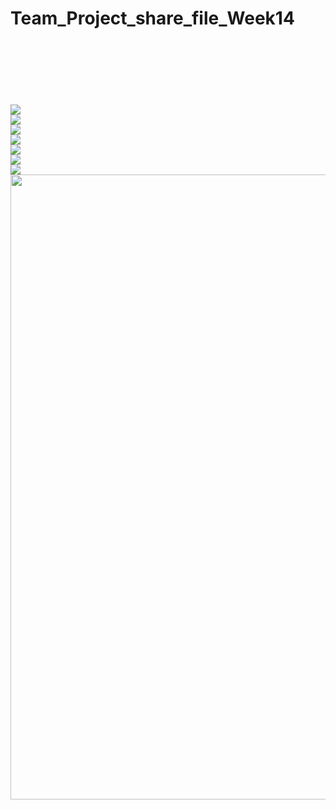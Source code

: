 # Team_Project_share_file_Week14
<br><br><br><br><br><br>
<img src="https://user-images.githubusercontent.com/79949843/120318918-63c01c80-c31b-11eb-9f00-96500cc54835.PNG"><br>
<img src="https://user-images.githubusercontent.com/79949843/120318921-6589e000-c31b-11eb-80cc-7ceb5a71947f.PNG"><br>
<img src="https://user-images.githubusercontent.com/79949843/120318946-6cb0ee00-c31b-11eb-8bc5-32d8e038da4e.PNG"><br>
<img src="https://user-images.githubusercontent.com/79949843/120318954-6e7ab180-c31b-11eb-9073-78b8a8316bc4.PNG"><br>
<img src="https://user-images.githubusercontent.com/79949843/120318959-70447500-c31b-11eb-9a1a-5aad3f3d82bf.PNG"><br>
<img src="https://user-images.githubusercontent.com/79949843/120318969-7175a200-c31b-11eb-9b38-101b4ea65bee.PNG"><br>
<img src="https://user-images.githubusercontent.com/79949843/120318977-73d7fc00-c31b-11eb-981e-a5ec7256b23b.PNG"><br>
<img src="https://user-images.githubusercontent.com/79949843/120318985-75a1bf80-c31b-11eb-972a-f1dba98b0c99.PNG" width="1000"><br>
